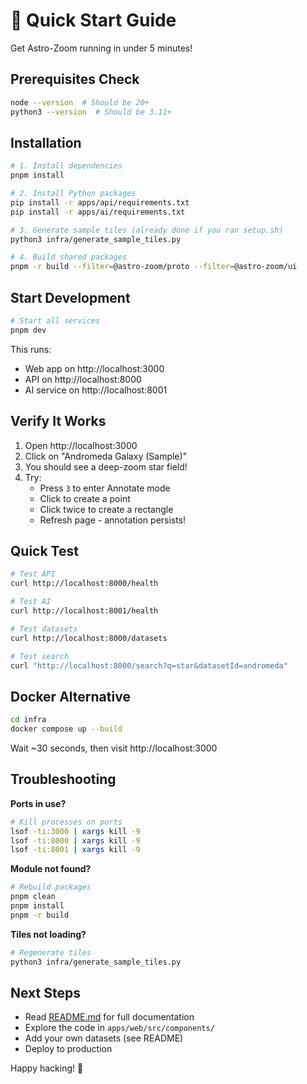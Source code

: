 # 🚀 Quick Start Guide

Get Astro-Zoom running in under 5 minutes!

## Prerequisites Check

```bash
node --version  # Should be 20+
python3 --version  # Should be 3.11+
```

## Installation

```bash
# 1. Install dependencies
pnpm install

# 2. Install Python packages
pip install -r apps/api/requirements.txt
pip install -r apps/ai/requirements.txt

# 3. Generate sample tiles (already done if you ran setup.sh)
python3 infra/generate_sample_tiles.py

# 4. Build shared packages
pnpm -r build --filter=@astro-zoom/proto --filter=@astro-zoom/ui
```

## Start Development

```bash
# Start all services
pnpm dev
```

This runs:

- Web app on http://localhost:3000
- API on http://localhost:8000
- AI service on http://localhost:8001

## Verify It Works

1. Open http://localhost:3000
2. Click on "Andromeda Galaxy (Sample)"
3. You should see a deep-zoom star field!
4. Try:
   - Press `3` to enter Annotate mode
   - Click to create a point
   - Click twice to create a rectangle
   - Refresh page - annotation persists!

## Quick Test

```bash
# Test API
curl http://localhost:8000/health

# Test AI
curl http://localhost:8001/health

# Test datasets
curl http://localhost:8000/datasets

# Test search
curl "http://localhost:8000/search?q=star&datasetId=andromeda"
```

## Docker Alternative

```bash
cd infra
docker compose up --build
```

Wait ~30 seconds, then visit http://localhost:3000

## Troubleshooting

**Ports in use?**

```bash
# Kill processes on ports
lsof -ti:3000 | xargs kill -9
lsof -ti:8000 | xargs kill -9
lsof -ti:8001 | xargs kill -9
```

**Module not found?**

```bash
# Rebuild packages
pnpm clean
pnpm install
pnpm -r build
```

**Tiles not loading?**

```bash
# Regenerate tiles
python3 infra/generate_sample_tiles.py
```

## Next Steps

- Read [README.md](README.md) for full documentation
- Explore the code in `apps/web/src/components/`
- Add your own datasets (see README)
- Deploy to production

Happy hacking! 🌌
